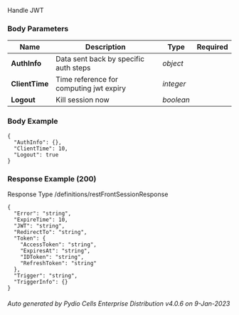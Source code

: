 






 
Handle JWT  


### Body Parameters

Name | Description | Type | Required
---|---|---|---
**AuthInfo** | Data sent back by specific auth steps | _object_ |   
**ClientTime** | Time reference for computing jwt expiry | _integer_ |   
**Logout** | Kill session now | _boolean_ |   


### Body Example
```
{
  "AuthInfo": {},
  "ClientTime": 10,
  "Logout": true
}
```






### Response Example (200)
Response Type /definitions/restFrontSessionResponse

```
{
  "Error": "string",
  "ExpireTime": 10,
  "JWT": "string",
  "RedirectTo": "string",
  "Token": {
    "AccessToken": "string",
    "ExpiresAt": "string",
    "IDToken": "string",
    "RefreshToken": "string"
  },
  "Trigger": "string",
  "TriggerInfo": {}
}
```




###### Auto generated by Pydio Cells Enterprise Distribution v4.0.6 on 9-Jan-2023
